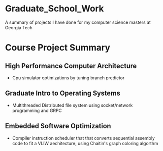 # Graduate_School_Work
A summary of projects I have done for my computer science masters at Georgia Tech

# Course Project Summary

## High Performance Computer Architecture 
* Cpu simulator optimizations by tuning branch predictor


## Graduate Intro to Operating Systems
* Multithreaded Distributed file system using socket/network programming and GRPC

## Embedded Software Optimization
* Compiler instruction scheduler that that converts sequential assembly code to fit a VLIW aechitecture, using Chaitin's graph coloring algorthm
